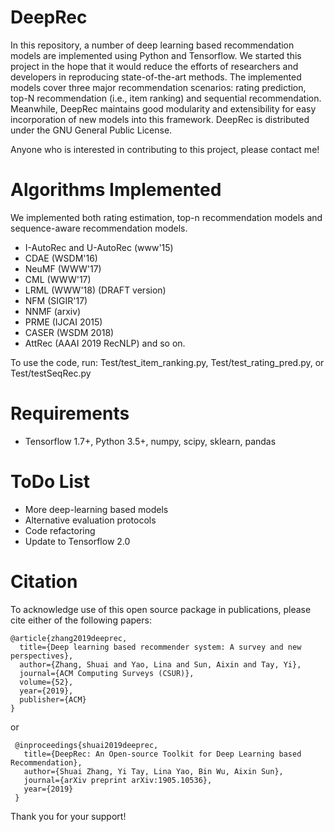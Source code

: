 # DeepRec
In this repository, a number of deep learning based recommendation models are implemented using Python and Tensorflow. 
We started this project in the hope that it would reduce the efforts of researchers and developers in reproducing state-of-the-art methods. The implemented models cover three major recommendation scenarios: rating prediction, top-N recommendation (i.e., item ranking) and sequential recommendation. Meanwhile, DeepRec maintains good modularity and extensibility for easy incorporation of new models into this framework. DeepRec is distributed under the GNU General Public License.


Anyone who is interested in contributing to this project, please contact me!


# Algorithms Implemented
We implemented both rating estimation, top-n recommendation models and sequence-aware recommendation models.
* I-AutoRec and U-AutoRec (www'15)
* CDAE (WSDM'16)
* NeuMF (WWW'17)
* CML (WWW'17)
* LRML (WWW'18) (DRAFT version)
* NFM (SIGIR'17)
* NNMF (arxiv)
* PRME (IJCAI 2015)
* CASER (WSDM 2018)
* AttRec (AAAI 2019 RecNLP)
and so on.

To use the code, run: Test/test_item_ranking.py, Test/test_rating_pred.py, or Test/testSeqRec.py

# Requirements
* Tensorflow 1.7+, Python 3.5+, numpy, scipy, sklearn, pandas

# ToDo List
* More deep-learning based models
* Alternative evaluation protocols
* Code refactoring
* Update to Tensorflow 2.0

# Citation

To acknowledge use of this open source package in publications, please cite either of the following papers:

```
@article{zhang2019deeprec,
  title={Deep learning based recommender system: A survey and new perspectives},
  author={Zhang, Shuai and Yao, Lina and Sun, Aixin and Tay, Yi},
  journal={ACM Computing Surveys (CSUR)},
  volume={52},
  year={2019},
  publisher={ACM}
}
```
or 
```
 @inproceedings{shuai2019deeprec,
   title={DeepRec: An Open-source Toolkit for Deep Learning based Recommendation},
   author={Shuai Zhang, Yi Tay, Lina Yao, Bin Wu, Aixin Sun},
   journal={arXiv preprint arXiv:1905.10536},
   year={2019}
 }
```
Thank you for your support!
